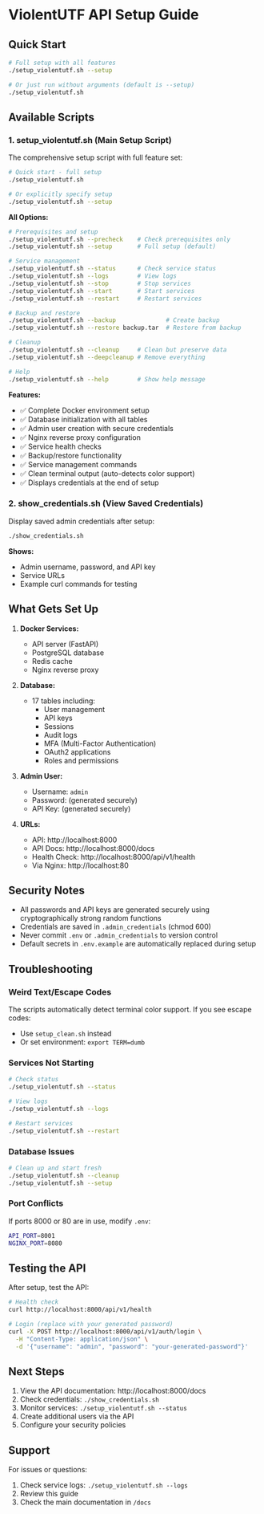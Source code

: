 # ViolentUTF API Setup Guide

## Quick Start

```bash
# Full setup with all features
./setup_violentutf.sh --setup

# Or just run without arguments (default is --setup)
./setup_violentutf.sh
```

## Available Scripts

### 1. **setup_violentutf.sh** (Main Setup Script)
The comprehensive setup script with full feature set:

```bash
# Quick start - full setup
./setup_violentutf.sh

# Or explicitly specify setup
./setup_violentutf.sh --setup
```

**All Options:**
```bash
# Prerequisites and setup
./setup_violentutf.sh --precheck    # Check prerequisites only
./setup_violentutf.sh --setup       # Full setup (default)

# Service management
./setup_violentutf.sh --status      # Check service status
./setup_violentutf.sh --logs        # View logs
./setup_violentutf.sh --stop        # Stop services
./setup_violentutf.sh --start       # Start services
./setup_violentutf.sh --restart     # Restart services

# Backup and restore
./setup_violentutf.sh --backup              # Create backup
./setup_violentutf.sh --restore backup.tar  # Restore from backup

# Cleanup
./setup_violentutf.sh --cleanup     # Clean but preserve data
./setup_violentutf.sh --deepcleanup # Remove everything

# Help
./setup_violentutf.sh --help        # Show help message
```

**Features:**
- ✅ Complete Docker environment setup
- ✅ Database initialization with all tables
- ✅ Admin user creation with secure credentials
- ✅ Nginx reverse proxy configuration
- ✅ Service health checks
- ✅ Backup/restore functionality
- ✅ Service management commands
- ✅ Clean terminal output (auto-detects color support)
- ✅ Displays credentials at the end of setup

### 2. **show_credentials.sh** (View Saved Credentials)
Display saved admin credentials after setup:

```bash
./show_credentials.sh
```

**Shows:**
- Admin username, password, and API key
- Service URLs
- Example curl commands for testing

## What Gets Set Up

1. **Docker Services:**
   - API server (FastAPI)
   - PostgreSQL database
   - Redis cache
   - Nginx reverse proxy

2. **Database:**
   - 17 tables including:
     - User management
     - API keys
     - Sessions
     - Audit logs
     - MFA (Multi-Factor Authentication)
     - OAuth2 applications
     - Roles and permissions

3. **Admin User:**
   - Username: `admin`
   - Password: (generated securely)
   - API Key: (generated securely)

4. **URLs:**
   - API: http://localhost:8000
   - API Docs: http://localhost:8000/docs
   - Health Check: http://localhost:8000/api/v1/health
   - Via Nginx: http://localhost:80

## Security Notes

- All passwords and API keys are generated securely using cryptographically strong random functions
- Credentials are saved in `.admin_credentials` (chmod 600)
- Never commit `.env` or `.admin_credentials` to version control
- Default secrets in `.env.example` are automatically replaced during setup

## Troubleshooting

### Weird Text/Escape Codes
The scripts automatically detect terminal color support. If you see escape codes:
- Use `setup_clean.sh` instead
- Or set environment: `export TERM=dumb`

### Services Not Starting
```bash
# Check status
./setup_violentutf.sh --status

# View logs
./setup_violentutf.sh --logs

# Restart services
./setup_violentutf.sh --restart
```

### Database Issues
```bash
# Clean up and start fresh
./setup_violentutf.sh --cleanup
./setup_violentutf.sh --setup
```

### Port Conflicts
If ports 8000 or 80 are in use, modify `.env`:
```bash
API_PORT=8001
NGINX_PORT=8080
```

## Testing the API

After setup, test the API:

```bash
# Health check
curl http://localhost:8000/api/v1/health

# Login (replace with your generated password)
curl -X POST http://localhost:8000/api/v1/auth/login \
  -H "Content-Type: application/json" \
  -d '{"username": "admin", "password": "your-generated-password"}'
```

## Next Steps

1. View the API documentation: http://localhost:8000/docs
2. Check credentials: `./show_credentials.sh`
3. Monitor services: `./setup_violentutf.sh --status`
4. Create additional users via the API
5. Configure your security policies

## Support

For issues or questions:
1. Check service logs: `./setup_violentutf.sh --logs`
2. Review this guide
3. Check the main documentation in `/docs`

